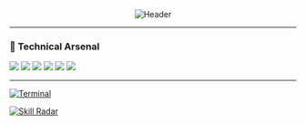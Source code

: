 <div align="center">
  <img src="https://readme-typing-svg.demolab.com?font=Fira+Code&pause=1000&color=00F72F&width=435&lines=🛡️+Security+Researcher;💻+Mobile+Reverse+Engineer;🔐+Pentester+@+OWASP+Top+10;⚡+CTF+Player;🚀+Automation+Enthusiast" alt="Header" />
</div>

---

### 🧰 Technical Arsenal
![](https://img.shields.io/badge/Android-Reverse%20Engineering-3DDC84?logo=android&logoColor=white)
![](https://img.shields.io/badge/iOS-Jailbreak%20Analysis-0A84FF?logo=apple&logoColor=white)
![](https://img.shields.io/badge/Frida-Dynamic%20Instrumentation-ff69b4)
![](https://img.shields.io/badge/BurpSuite-Web%20Pentesting-00FF00)
![](https://img.shields.io/badge/Ghidra-Static%20Analysis-00f5d4)
![](https://img.shields.io/badge/AWS-Cloud%20Security-FF9900?logo=amazonaws)

---

[![Terminal](https://capsule-render.vercel.app/api?type=terminal&section=header&text=Security%20Operations&color=00FF00&fontSize=18&animation=blink)](https://github.com/Judong0x0)


[![Skill Radar](https://skillicons.dev/icons?i=android,ios,aws,py,java,raspberrypi,linux,git)](https://skillicons.dev)
